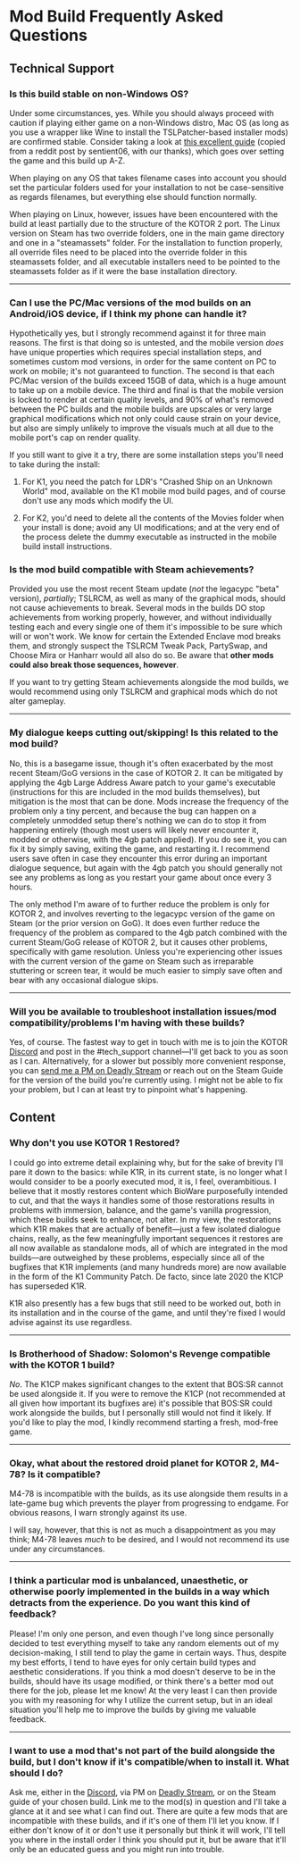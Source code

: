 # Mod Build Frequently Asked Questions

## Technical Support

### Is this build stable on non-Windows OS?

Under some circumstances, yes. While you should always proceed with caution if playing either game on a non-Windows distro, Mac OS (as long as you use a wrapper like Wine to install the TSLPatcher-based installer mods) are confirmed stable. Consider taking a look at [this excellent guide](/modding/mod_builds/macos.html) (copied from a reddit post by sentient06, with our thanks), which goes over setting the game and this build up A-Z.

When playing on any OS that takes filename cases into account you should set the particular folders used for your installation to not be case-sensitive as regards filenames, but everything else should function normally.

When playing on Linux, however, issues have been encountered with the build at least partially due to the structure of the KOTOR 2 port. The Linux version on Steam has two override folders, one in the main game directory and one in a "steamassets" folder. For the installation to function properly, all override files need to be placed into the override folder in this steamassets folder, and all executable installers need to be pointed to the steamassets folder as if it were the base installation directory.

___

### Can I use the PC/Mac versions of the mod builds on an Android/iOS device, if I think my phone can handle it?

Hypothetically yes, but I strongly recommend against it for three main reasons. The first is that doing so is untested, and the mobile version *does* have unique properties which requires special installation steps, and sometimes custom mod versions, in order for the same content on PC to work on mobile; it's not guaranteed to function. The second is that each PC/Mac version of the builds exceed 15GB of data, which is a huge amount to take up on a mobile device. The third and final is that the mobile version is locked to render at certain quality levels, and 90% of what's removed between the PC builds and the mobile builds are upscales or very large graphical modifications which not only could cause strain on your device, but also are simply unlikely to improve the visuals much at all due to the mobile port's cap on render quality.

If you still want to give it a try, there are some installation steps you'll need to take during the install:

1. For K1, you need the patch for LDR's "Crashed Ship on an Unknown World" mod, available on the K1 mobile mod build pages, and of course don't use any mods which modify the UI.

2. For K2, you'd need to delete all the contents of the Movies folder when your install is done; avoid any UI modifications; and at the very end of the process delete the dummy executable as instructed in the mobile build install instructions.

### Is the mod build compatible with Steam achievements?

Provided you use the most recent Steam update (*not* the legacypc "beta" version), *partially*; TSLRCM, as well as many of the graphical mods, should not cause achievements to break. Several mods in the builds DO stop achievements from working properly, however, and without individually testing each and every single one of them it's impossible to be sure which will or won't work. We know for certain the Extended Enclave mod breaks them, and strongly suspect the TSLRCM Tweak Pack, PartySwap, and Choose Mira or Hanharr would all also do so. Be aware that **other mods could also break those sequences, however**.

If you want to try getting Steam achievements alongside the mod builds, we would recommend using only TSLRCM and graphical mods which do not alter gameplay.

___

### My dialogue keeps cutting out/skipping! Is this related to the mod build?

No, this is a basegame issue, though it's often exacerbated by the most recent Steam/GoG versions in the case of KOTOR 2. It can be mitigated by applying the 4gb Large Address Aware patch to your game's executable (instructions for this are included in the mod builds themselves), but mitigation is the most that can be done. Mods increase the frequency of the problem only a tiny percent, and because the bug can happen on a completely unmodded setup there's nothing we can do to stop it from happening entirely (though most users will likely never encounter it, modded or otherwise, with the 4gb patch applied). If you do see it, you can fix it by simply saving, exiting the game, and restarting it. I recommend users save often in case they encounter this error during an important dialogue sequence, but again with the 4gb patch you should generally not see any problems as long as you restart your game about once every 3 hours.

The only method I'm aware of to further reduce the problem is only for KOTOR 2, and involves reverting to the legacypc version of the game on Steam (or the prior version on GoG). It does even further reduce the frequency of the problem as compared to the 4gb patch combined with the current Steam/GoG release of KOTOR 2, but it causes other problems, specifically with game resolution. Unless you're experiencing other issues with the current version of the game on Steam such as irreparable stuttering or screen tear, it would be much easier to simply save often and bear with any occasional dialogue skips.

___

### Will you be available to troubleshoot installation issues/mod compatibility/problems I'm having with these builds?

Yes, of course. The fastest way to get in touch with me is to join the KOTOR [Discord](https://discord.gg/kotor) and post in the #tech_support channel—I'll get back to you as soon as I can. Alternatively, for a slower but possibly more convenient response, you can [send me a PM on Deadly Stream](https://deadlystream.com/profile/24368-snigaroo/) or reach out on the Steam Guide for the version of the build you're currently using. I might not be able to fix your problem, but I can at least try to pinpoint what's happening.


## Content

### Why don't you use KOTOR 1 Restored?

I could go into extreme detail explaining why, but for the sake of brevity I'll pare it down to the basics: while K1R, in its current state, is no longer what I would consider to be a poorly executed mod, it is, I feel, overambitious. I believe that it mostly restores content which BioWare purposefully intended to cut, and that the ways it handles some of those restorations results in problems with immersion, balance, and the game's vanilla progression, which these builds seek to enhance, not alter. In my view, the restorations which K1R makes that are actually of benefit—just a few isolated dialogue chains, really, as the few meaningfully important sequences it restores are all now available as standalone mods, all of which are integrated in the mod builds—are outweighed by these problems, especially since all of the bugfixes that K1R implements (and many hundreds more) are now available in the form of the K1 Community Patch. De facto, since late 2020 the K1CP has superseded K1R.

K1R also presently has a few bugs that still need to be worked out, both in its installation and in the course of the game, and until they're fixed I would advise against its use regardless.

___

### Is Brotherhood of Shadow: Solomon's Revenge compatible with the KOTOR 1 build?

*No*. The K1CP makes significant changes to the extent that BOS:SR cannot be used alongside it. If you were to remove the K1CP (not recommended at all given how important its bugfixes are) it's possible that BOS:SR could work alongside the builds, but I personally still would not find it likely. If you'd like to play the mod, I kindly recommend starting a fresh, mod-free game.

___

### Okay, what about the restored droid planet for KOTOR 2, M4-78? Is it compatible?

M4-78 is incompatible with the builds, as its use alongside them results in a late-game bug which prevents the player from progressing to endgame. For obvious reasons, I warn strongly against its use.

I will say, however, that this is not as much a disappointment as you may think; M4-78 leaves *much* to be desired, and I would not recommend its use under any circumstances.

___

### I think a particular mod is unbalanced, unaesthetic, or otherwise poorly implemented in the builds in a way which detracts from the experience. Do you want this kind of feedback?

Please! I'm only one person, and even though I've long since personally decided to test everything myself to take any random elements out of my decision-making, I still tend to play the game in certain ways. Thus, despite my best efforts, I tend to have eyes for only certain build types and aesthetic considerations. If you think a mod doesn't deserve to be in the builds, should have its usage modified, or think there's a better mod out there for the job, please let me know! At the very least I can then provide you with my reasoning for why I utilize the current setup, but in an ideal situation you'll help me to improve the builds by giving me valuable feedback.

___


### I want to use a mod that's not part of the build alongside the build, but I don't know if it's compatible/when to install it. What should I do?

Ask me, either in the [Discord](https://discord.gg/kotor), via PM on [Deadly Stream](https://deadlystream.com/profile/24368-snigaroo/), or on the Steam guide of your chosen build. Link me to the mod(s) in question and I'll take a glance at it and see what I can find out. There are quite a few mods that are incompatible with these builds, and if it's one of them I'll let you know. If I either don't know of it or don't use it personally but think it will work, I'll tell you where in the install order I think you should put it, but be aware that it'll only be an educated guess and you might run into trouble.
